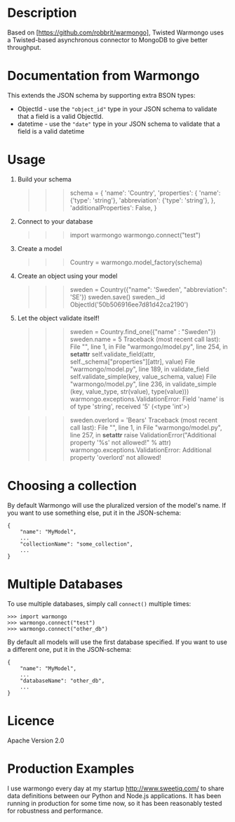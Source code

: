 # Description

Based on [https://github.com/robbrit/warmongo], Twisted Warmongo uses a
Twisted-based asynchronous connector to MongoDB to give better throughput.

# Documentation from Warmongo

This extends the JSON schema by supporting extra BSON types:
* ObjectId - use the `"object_id"` type in your JSON schema to validate that
             a field is a valid ObjectId.
* datetime - use the `"date"` type in your JSON schema to validate that a field
             is a valid datetime

# Usage

1) Build your schema

	>>> schema = {
	    'name': 'Country',
	    'properties': {
	        'name': {'type': 'string'},
	        'abbreviation': {'type': 'string'},
	    },
	    'additionalProperties': False,
	}

2) Connect to your database

    >>> import warmongo
    >>> warmongo.connect("test")

3) Create a model

    >>> Country = warmongo.model_factory(schema)

4) Create an object using your model

    >>> sweden = Country({"name": 'Sweden', "abbreviation": 'SE'})
    >>> sweden.save()
    >>> sweden._id
    ObjectId('50b506916ee7d81d42ca2190')

5) Let the object validate itself!

    >>> sweden = Country.find_one({"name" : "Sweden"})
    >>> sweden.name = 5
    Traceback (most recent call last):
      File "<stdin>", line 1, in <module>
      File "warmongo/model.py", line 254, in __setattr__
        self.validate_field(attr, self._schema["properties"][attr], value)
      File "warmongo/model.py", line 189, in validate_field
        self.validate_simple(key, value_schema, value)
      File "warmongo/model.py", line 236, in validate_simple
        (key, value_type, str(value), type(value)))
    warmongo.exceptions.ValidationError: Field 'name' is of type 'string', received '5' (<type 'int'>)

    >>> sweden.overlord = 'Bears'
    Traceback (most recent call last):
      File "<stdin>", line 1, in <module>
      File "warmongo/model.py", line 257, in __setattr__
        raise ValidationError("Additional property '%s' not allowed!" % attr)
    warmongo.exceptions.ValidationError: Additional property 'overlord' not allowed!

# Choosing a collection

By default Warmongo will use the pluralized version of the model's name. If
you want to use something else, put it in the JSON-schema:

    {
        "name": "MyModel",
        ...
        "collectionName": "some_collection",
        ...
    }

# Multiple Databases

To use multiple databases, simply call `connect()` multiple times:

    >>> import warmongo
    >>> warmongo.connect("test")
    >>> warmongo.connect("other_db")

By default all models will use the first database specified. If you want to use
a different one, put it in the JSON-schema:

    {
        "name": "MyModel",
        ...
        "databaseName": "other_db",
        ...
    }

# Licence

Apache Version 2.0

# Production Examples

I use warmongo every day at my startup http://www.sweetiq.com/ to share data
definitions between our Python and Node.js applications. It has been running in
production for some time now, so it has been reasonably tested for robustness
and performance.
